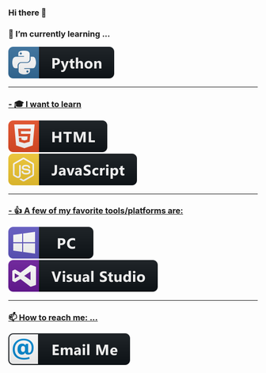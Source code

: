 ### Hi there 👋

### 🌱 I’m currently learning ... 
<a href=#>
   <img
       src="https://raw.githubusercontent.com/DaaTimon/DaaTimon/main/icons/python.svg"
       alt="Python Badge"
       style="vertical-align:top margin:6px 6px"
       >
   
 ---
 ### - :mortar_board: I want to learn
 <a href=#>
   <img
       src="https://raw.githubusercontent.com/DaaTimon/DaaTimon/main/icons/html.svg"
       alt="HTML Badge"
       style="vertical-align:top margin:6px 6px"
       >
<br />
 <a href=#>
   <img
       src="https://raw.githubusercontent.com/DaaTimon/DaaTimon/main/icons/java_script.svg"
       alt="Java Script Badge"
       style="vertical-align:top margin:6px 6px"
       >
<br />
    
---  
### - :thumbsup: A few of my favorite tools/platforms are: 
   <a href=#>
  <img
       src="https://raw.githubusercontent.com/DaaTimon/DaaTimon/main/icons/pc.svg"
       alt="PC Badge"
       style="vertical-align:top margin:6px 6px"
       >
   <br />
   <a href=#>
  <img
       src="https://raw.githubusercontent.com/DaaTimon/DaaTimon/main/icons/visualstudio.svg"
       alt="Visual Studio Badge"
       style="vertical-align:top margin:6px 6px"
       >
      
---
### 📫 How to reach me: ...
<a href="mailto:Simondst98@gmail.com">
  <img 
    src="https://raw.githubusercontent.com/DaaTimon/DaaTimon/main/icons/email_me.svg" 
    alt="email me badge" 
    style="vertical-align:top margin:6px 4px"
  >


<!--
**DaaTimon/DaaTimon** is a ✨ _special_ ✨ repository because its `README.md` (this file) appears on your GitHub profile.

Here are some ideas to get you started:

- 🔭 I’m currently working on ...
- 🌱 I’m currently learning ... 
- 👯 I’m looking to collaborate on ...
- 🤔 I’m looking for help with ...
- 💬 Ask me about ...
- 📫 How to reach me: ...
- 😄 Pronouns: ...
- ⚡ Fun fact: ...
-->

